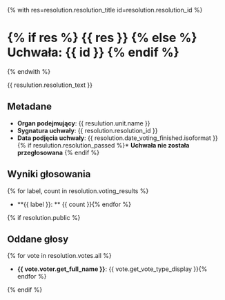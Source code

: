 {% with res=resolution.resolution_title id=resolution.resolution_id %}
# {% if res %} {{ res }} {% else %} Uchwała: {{ id }} {% endif %}
{% endwith %}

{{ resulution.resolution_text }}

## Metadane

* **Organ podejmujący**: {{ resulution.unit.name }}
* **Sygnatura uchwały**: {{ resolution.resolution_id }}
* **Data podjęcia uchwały**: {{ resolution.date_voting_finished.isoformat }}
{% if resulution.resolution_passed %}* **Uchwała nie została przegłosowana** {% endif %}

## Wyniki głosowania

{% for label, count in resolution.voting_results %}
* **{{ label }}: ** {{ count }}{% endfor %}

{% if resolution.public %}

## Oddane głosy 

{% for vote in resolution.votes.all %}
* **{{ vote.voter.get_full_name }}**: {{ vote.get_vote_type_display }}{% endfor %}

{% endif %}
